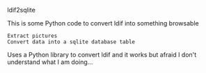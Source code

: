 
ldif2sqlite

This is some Python code to convert ldif into something browsable

    Extract pictures
    Convert data into a sqlite database table

Uses a Python library to convert ldif and it works but afraid I don't understand what I am doing...

